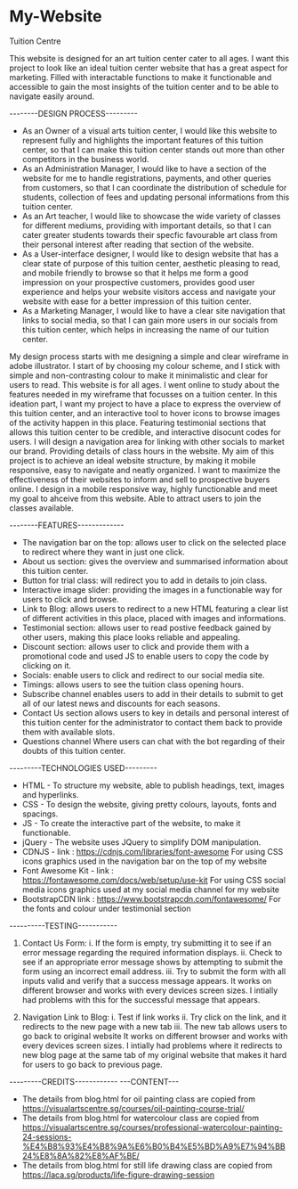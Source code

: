 # My-Website

Tuition Centre

This website is designed for an art tuition center cater to all ages. I want this project to look like an ideal tuition center website that has a great aspect for marketing. Filled with interactable functions to make it functionable and accessible to gain the most insights of the tuition center and to be able to navigate easily around.

--------DESIGN PROCESS---------
- As an Owner of a visual arts tuition center, I would like this website to represent fully and highlights the important features of this tuition center, so that I can make this tuition center stands out more than other competitors in the business world.
- As an Administration Manager, I would like to have a section of the website for me to handle registrations, payments, and other queries from customers, so that I can coordinate the distribution of schedule for students, collection of fees and updating personal informations from this tuition center.
- As an Art teacher, I would like to showcase the wide variety of classes for different mediums, providing with important details, so that I can cater greater students towards their specfic favourable art class from their personal interest after reading that section of the website. 
- As a User-interface designer, I would like to design website that has a clear state of purpose of this tuition center, aesthetic pleasing to read, and mobile friendly to browse so that it helps me form a good impression on your prospective customers, provides good user experience and helps your website visitors access and navigate your website with ease for a better impression of this tuition center.
- As a Marketing Manager, I would like to have a clear site navigation that links to social media, so that I can gain more users in our socials from this tuition center, which helps in increasing the name of our tuition center.

My design process starts with me designing a simple and clear wireframe in adobe illustrator. I start of by choosing my colour scheme, and I stick with simple and non-contrasting colour to make it minimalistic and clear for users to read. This website is for all ages.  I went online to study about the features needed in my wireframe that focusses on a tuition center. In this ideation part, I want my project to have a place to express the overview of this tuition center, and an interactive tool to hover icons to browse images of the activity happen in this place. Featuring testimonial sections that allows this tuition center to be credible, and interactive disocunt codes for users. I will design a navigation area for linking with other socials to market our brand. Providing details of class hours in the website. My aim of this project is to achieve an ideal website structure, by making it mobile responsive, easy to navigate and neatly organized. I want to  maximize the effectiveness of their websites to inform and sell to prospective buyers online. I design in a mobile responsive way, highly functionable and meet my goal to ahceive from this website. Able to attract users to join the classes available.

--------FEATURES-------------
- The navigation bar on the top:
allows user to click on the selected place to redirect where they want in just one click.
- About us section:
gives the overview and summarised information about this tuition center.
- Button for trial class: 
will redirect you to add in details to join class.
- Interactive image slider:
providing the images in a functionable way for users to click and browse.
- Link to Blog:
allows users to redirect to a new HTML featuring a clear list of different activities in this place, placed with images and informations.
- Testimonial section:
allows user to read postive feedback gained by other users, making this place looks reliable and appealing.
- Discount section: 
allows user to click and provide them with a promotional code and used JS to enable users to copy the code by clicking on it.
- Socials: 
enable users to click and redirect to our social media site.
- Timings:
allows users to see the tuition class opening hours.
- Subscribe channel
enables users to add in their details to submit to get all of our latest news and discounts for each seasons.
- Contact Us section 
allows users to key in details and personal interest of this tuition center for the administrator to contact them back to provide them with available slots.
- Questions channel
Where users can chat with the bot regarding of their doubts of this tuition center.

---------TECHNOLOGIES USED---------
- HTML -
To structure my website, able to publish headings, text, images and hyperlinks.
- CSS -
To design the website, giving pretty colours, layouts, fonts and spacings. 
- JS -
To create the interactive part of the website, to make it functionable.
- jQuery -
The website uses JQuery to simplify DOM manipulation.
- CDNJS -
link : https://cdnjs.com/libraries/font-awesome
For using CSS icons graphics used in the navigation bar on the top of my website
- Font Awesome Kit -
link : https://fontawesome.com/docs/web/setup/use-kit
For using CSS social media icons graphics used at my social media channel for my website
- BootstrapCDN
link : https://www.bootstrapcdn.com/fontawesome/
For the fonts and colour under testimonial section

----------TESTING-----------

1. Contact Us Form:
i. If the form is empty, try submitting it to see if an error message regarding the required information displays.
ii. Check to see if an appropriate error message shows by attempting to submit the form using an incorrect email address.
iii. Try to submit the form with all inputs valid and verify that a success message appears.
It works on different browser and works with every devices screen sizes.
I intially had problems with this for the successful message that appears.

2. Navigation Link to Blog:
i. Test if link works
ii. Try click on the link, and it redirects to the new page with a new tab
iii. The new tab allows users to go back to original website
It works on different browser and works with every devices screen sizes.
I intially had problems where it redirects to new blog page at the same tab of my original website that makes it hard for users to go back to previous page.

---------CREDITS------------
---CONTENT---
- The details from blog.html for oil painting class are copied from https://visualartscentre.sg/courses/oil-painting-course-trial/
- The details from blog.html for watercolour class are copied from https://visualartscentre.sg/courses/professional-watercolour-painting-24-sessions-%E4%B8%93%E4%B8%9A%E6%B0%B4%E5%BD%A9%E7%94%BB24%E8%8A%82%E8%AF%BE/
- The details from blog.html for still life drawing class are copied from https://laca.sg/products/life-figure-drawing-session







